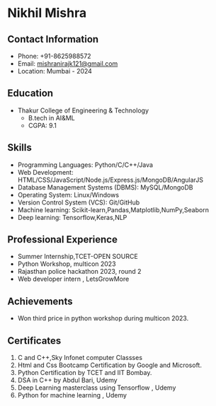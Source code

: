 # Nikhil Mishra

## Contact Information
- Phone: +91-8625988572
- Email: mishranirajk121@gmail.com
- Location: Mumbai - 2024

## Education
- Thakur College of Engineering & Technology
  - B.tech in AI&ML
  - CGPA: 9.1

## Skills
- Programming Languages: Python/C/C++/Java
- Web Development: HTML/CSS/JavaScript/Node.js/Express.js/MongoDB/AngularJS
- Database Management Systems (DBMS): MySQL/MongoDB 
- Operating System: Linux/Windows 
- Version Control System (VCS): Git/GitHub
- Machine learning: Scikit-learn,Pandas,Matplotlib,NumPy,Seaborn
- Deep learning: Tensorflow,Keras,NLP
 
## Professional Experience 
- Summer Internship,TCET-OPEN SOURCE
- Python Workshop, multicon 2023
- Rajasthan police hackathon 2023, round 2
- Web developer intern , LetsGrowMore

## Achievements 
- Won third price in python workshop during multicon 2023.
  
## Certificates 
1. C and C++,Sky Infonet computer Classses
2. Html and Css Bootcamp Certification by Google and Microsoft.
3. Python Certification by TCET and IIT Bombay.
4. DSA in C++ by Abdul Bari, Udemy
5. Deep Learning masterclass using Tensorflow , Udemy
6. Python for machine learning , Udemy


